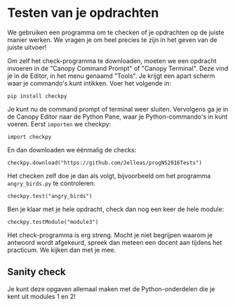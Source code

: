 # Testen van je opdrachten

We gebruiken een programma om te checken of je opdrachten op de juiste manier werken. We vragen je om heel precies te zijn in het geven van de juiste uitvoer!

Om zelf het check-programma te downloaden, moeten we een opdracht invoeren in de "Canopy Command Prompt" of "Canopy Terminal". Deze vind je in de Editor, in het menu genaamd "Tools". Je krijgt een apart scherm waar je commando's kunt intikken. Voer het volgende in:

	pip install checkpy

Je kunt nu de command prompt of terminal weer sluiten. Vervolgens ga je in de Canopy Editor naar de Python Pane, waar je Python-commando's in kunt voeren. Eerst `importen` we checkpy:

	import checkpy

En dan downloaden we éénmalig de checks:

	checkpy.download("https://github.com/Jelleas/progNS2016Tests")

Het checken zelf doe je dan als volgt, bijvoorbeeld om het programma `angry_birds.py` te controleren:

	checkpy.test("angry_birds")

Ben je klaar met je hele opdracht, check dan nog een keer de hele module:

	checkpy.testModule("module3")

Het check-programma is erg streng. Mocht je niet begrijpen waarom je antwoord wordt afgekeurd, spreek dan meteen een docent aan tijdens het practicum. We kijken dan met je mee.

## Sanity check

Je kunt deze opgaven allemaal maken met de Python-onderdelen die je kent uit modules 1 en 2!

